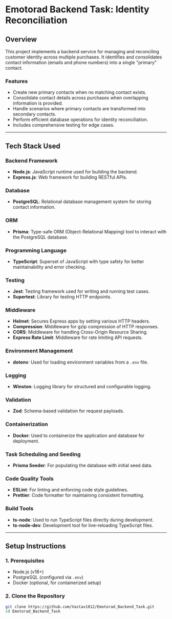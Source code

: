 
# Emotorad Backend Task: Identity Reconciliation

## Overview
This project implements a backend service for managing and reconciling customer identity across multiple purchases. It identifies and consolidates contact information (emails and phone numbers) into a single "primary" contact.

### **Features**
- Create new primary contacts when no matching contact exists.
- Consolidate contact details across purchases when overlapping information is provided.
- Handle scenarios where primary contacts are transformed into secondary contacts.
- Perform efficient database operations for identity reconciliation.
- Includes comprehensive testing for edge cases.

---

## **Tech Stack Used**

### **Backend Framework**
- **Node.js**: JavaScript runtime used for building the backend.
- **Express.js**: Web framework for building RESTful APIs.

### **Database**
- **PostgreSQL**: Relational database management system for storing contact information.

### **ORM**
- **Prisma**: Type-safe ORM (Object-Relational Mapping) tool to interact with the PostgreSQL database.

### **Programming Language**
- **TypeScript**: Superset of JavaScript with type safety for better maintainability and error checking.

### **Testing**
- **Jest**: Testing framework used for writing and running test cases.
- **Supertest**: Library for testing HTTP endpoints.

### **Middleware**
- **Helmet**: Secures Express apps by setting various HTTP headers.
- **Compression**: Middleware for gzip compression of HTTP responses.
- **CORS**: Middleware for handling Cross-Origin Resource Sharing.
- **Express Rate Limit**: Middleware for rate limiting API requests.

### **Environment Management**
- **dotenv**: Used for loading environment variables from a `.env` file.

### **Logging**
- **Winston**: Logging library for structured and configurable logging.

### **Validation**
- **Zod**: Schema-based validation for request payloads.

### **Containerization**
- **Docker**: Used to containerize the application and database for deployment.

### **Task Scheduling and Seeding**
- **Prisma Seeder**: For populating the database with initial seed data.

### **Code Quality Tools**
- **ESLint**: For linting and enforcing code style guidelines.
- **Prettier**: Code formatter for maintaining consistent formatting.

### **Build Tools**
- **ts-node**: Used to run TypeScript files directly during development.
- **ts-node-dev**: Development tool for live-reloading TypeScript files.

---

## **Setup Instructions**

### **1. Prerequisites**
- Node.js (v18+)
- PostgreSQL (configured via `.env`)
- Docker (optional, for containerized setup)

### **2. Clone the Repository**
```bash
git clone https://github.com/Vastav1812/Emotorad_Backend_Task.git
cd Emotorad_Backend_Task
